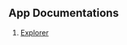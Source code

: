 ## App Documentations
1. [Explorer](https://github.com/AbnormalNormality/Alia-s-App-Suite/wiki/Explorer)